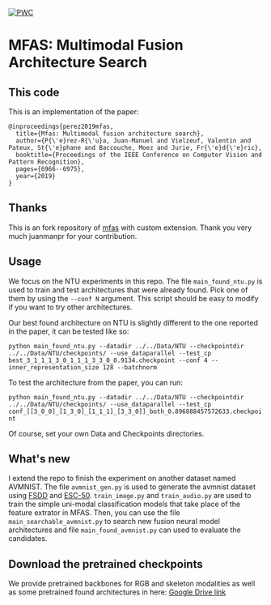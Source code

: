 [![PWC](https://img.shields.io/endpoint.svg?url=https://paperswithcode.com/badge/mfas-multimodal-fusion-architecture-search-1/action-recognition-in-videos-on-ntu-rgbd)](https://paperswithcode.com/sota/action-recognition-in-videos-on-ntu-rgbd?p=mfas-multimodal-fusion-architecture-search-1)

# MFAS: Multimodal Fusion Architecture Search


## This code

This is an implementation of the paper:

```
@inproceedings{perez2019mfas,
  title={Mfas: Multimodal fusion architecture search},
  author={P{\'e}rez-R{\'u}a, Juan-Manuel and Vielzeuf, Valentin and Pateux, St{\'e}phane and Baccouche, Moez and Jurie, Fr{\'e}d{\'e}ric},
  booktitle={Proceedings of the IEEE Conference on Computer Vision and Pattern Recognition},
  pages={6966--6975},
  year={2019}
}
```
## Thanks

This is an fork repository of [mfas](https://github.com/juanmanpr/mfas) with custom extension. Thank you very much juanmanpr for your contribution.



## Usage

We focus on the NTU experiments in this repo. The file `main_found_ntu.py` is used to train and test architectures that were already found. Pick one of them by using the `--conf N` argument. This script should be easy to modify if you want to try other architectures.

Our best found architecture on NTU is slightly different to the one reported in the paper,
it can be tested like so:

`
python main_found_ntu.py --datadir ../../Data/NTU --checkpointdir ../../Data/NTU/checkpoints/ --use_dataparallel --test_cp best_3_1_1_1_3_0_1_1_1_3_3_0_0.9134.checkpoint --conf 4 --inner_representation_size 128 --batchnorm
`

To test the architecture from the paper, you can run:

`
python main_found_ntu.py --datadir ../../Data/NTU --checkpointdir ../../Data/NTU/checkpoints/ --use_dataparallel --test_cp conf_[[3_0_0]_[1_3_0]_[1_1_1]_[3_3_0]]_both_0.896888457572633.checkpoint
`

Of course, set your own Data and Checkpoints directories.

## What's new

I extend the repo to finish the experiment on another dataset named AVMNIST. 
The file `avmnist_gen.py` is used to generate the avmnist dataset using [FSDD](https://github.com/Jakobovski/free-spoken-digit-dataset) and [ESC-50](https://github.com/karolpiczak/ESC-50).
`train_image.py` and `train_audio.py` are used to train the simple uni-modal classification models that take place of the feature extrator in MFAS.
Then, you can use the file `main_searchable_avmnist.py` to search new fusion neural model architectures and file `main_found_avmnist.py` can used to evaluate the candidates.

## Download the pretrained checkpoints

We provide pretrained backbones for RGB and skeleton modalities as well as some pretrained found architectures in here: [Google Drive link](https://drive.google.com/open?id=1wcIepkmCf2NRfnhXVdoNu6wSxkpZmMNm)

